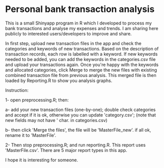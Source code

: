 # Personal bank transaction analysis

This is a small Shinyapp program in R which I developed to process my bank transactions and analyse my expenses and trends. I am sharing here publicly to interested users/developers to improve and share. 

In first step, upload new transaction files in the app and check the categories and keywords of new transactions. Based on the description of transaction records, each row is labelled with a keyword. If new keywords needed to be added, you can add the keywords in the categories.csv file and upload your transactions again. Once you're happy with the keywords and allocated categories, click Merge to merge the new files with existing combined transaction file from previous analysis. This merged file is then loaded by Reporting.R to show you analysis graphs.  


Instruction:

1- open preprocessing.R; then: 

  a- add your new transaction files (one-by-one); double check categories and accept if it is ok, otherwise you can update 'category.csv'; (note that new fields may not have \' char. in categories.csv)
  
  b- then click 'Merge the files', the file will be 'MasterFile_new'. if all ok, rename it to 'MasterFile'.
  
2- Then stop preprocessing.R; and run reporting.R. This report uses 'MasterFile.csv'. There are 5 major report types in this app. 

I hope it is interesting for someone.
